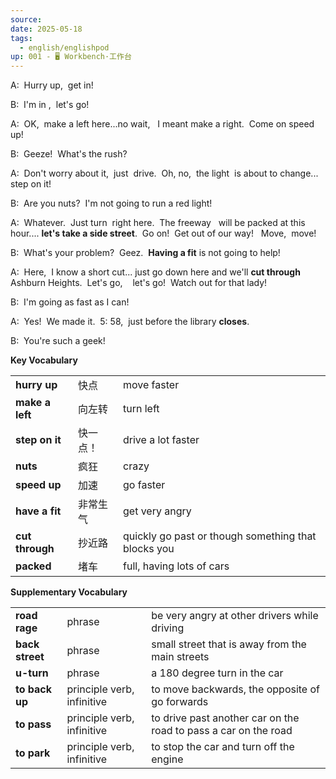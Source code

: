 ```yaml
---
source: 
date: 2025-05-18
tags:
  - english/englishpod
up: 001 - 🖥 Workbench·工作台
---
```



A:  Hurry up,  get in!

B:  I'm in ,  let's go!

A:  OK,  make a left here...no wait,   I meant make a right.  Come on speed up!

B:  Geeze!  What's the rush?

A:  Don't worry about it,  just  drive.  Oh, no,  the light  is about to change... step on it!

B:  Are you nuts?  I'm not going to run a red light!

A:  Whatever.  Just turn  right here.  The freeway   will be packed at this hour.... **let's take a side street**.  Go on!  Get out of our way!   Move,  move!

B:  What's your problem?  Geez.  **Having a fit** is not going to help!

A:  Here,  I know a short cut... just go down here and we'll **cut through** Ashburn Heights.  Let's go,    let's go!  Watch out for that lady!

B:  I'm going as fast as I can!

A:  Yes!  We made it.  5: 58,  just before the library **closes**.

B:  You're such a geek!

**Key Vocabulary**

|                 |      |                                                     |
| --------------- | ---- | --------------------------------------------------- |
| **hurry up**    | 快点   | move faster                                         |
| **make a left** | 向左转  | turn left                                           |
| **step on it**  | 快一点！ | drive a lot faster                                  |
| **nuts**        | 疯狂   | crazy                                               |
| **speed up**    | 加速   | go faster                                           |
| **have a fit**  | 非常生气 | get very angry                                      |
| **cut through** | 抄近路  | quickly go past or though something that blocks you |
| **packed**      | 堵车   | full, having lots of cars                           |

**Supplementary Vocabulary**

|                 |                            |                                                                 |
| --------------- | -------------------------- | --------------------------------------------------------------- |
| **road rage**   | phrase                     | be very angry at other drivers while driving                    |
| **back street** | phrase                     | small street that is away from the main streets                 |
| **u-turn**      | phrase                     | a 180 degree turn in the car                                    |
| **to back up**  | principle verb, infinitive | to move backwards, the opposite of go forwards                  |
| **to pass**     | principle verb, infinitive | to drive past another car on the road to pass a car on the road |
| **to park**     | principle verb, infinitive | to stop the car and turn off the engine                         |
